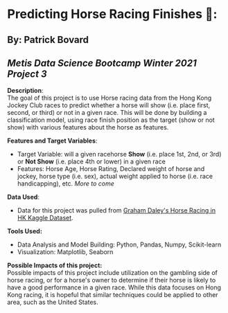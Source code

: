 # Predicting Horse Racing Finishes :horse_racing::  
## By: Patrick Bovard  
## *Metis Data Science Bootcamp Winter 2021 Project 3*  

**Description**:  
The goal of this project is to use Horse racing data from the Hong Kong Jockey Club races to predict whether a horse will show (i.e. place first, second, or third) or not in a given race.  This will be done by building a classification model, using race finish position as the target (show or not show) with various features about the horse as features.  

**Features and Target Variables**:  
- Target Variable: will a given racehorse **Show** (i.e. place 1st, 2nd, or 3rd) or **Not Show** (i.e. place 4th or lower) in a given race  
- Features: Horse Age, Horse Rating, Declared weight of horse and jockey, horse type (i.e. sex), actual weight applied to horse (i.e. race handicapping), etc.  *More to come*  
  
**Data Used**:  
- Data for this project was pulled from [Graham Daley's Horse Racing in HK Kaggle Dataset](https://www.kaggle.com/gdaley/hkracing).  

**Tools Used:**  
- Data Analysis and Model Building: Python, Pandas, Numpy, Scikit-learn
- Visualization: Matplotlib, Seaborn  
  
**Possible Impacts of this project:**  
Possible impacts of this project include utilization on the gambling side of horse racing, or for a horse's owner to determine if their horse is likely to have a good performance in a given race.  While this data focuses on Hong Kong racing, it is hopeful that similar techniques could be applied to other area, such as the United States.  
